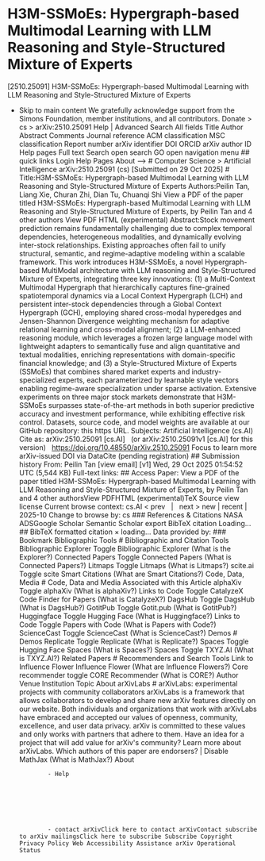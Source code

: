 # H3M-SSMoEs: Hypergraph-based Multimodal Learning with LLM Reasoning and Style-Structured Mixture of Experts

[2510.25091] H3M-SSMoEs: Hypergraph-based Multimodal Learning with LLM Reasoning and Style-Structured Mixture of Experts
  
  - Skip to main content We gratefully acknowledge support from the Simons Foundation, member institutions, and all contributors. Donate &gt; cs &gt; arXiv:2510.25091 Help | Advanced Search All fields Title Author Abstract Comments Journal reference ACM classification MSC classification Report number arXiv identifier DOI ORCID arXiv author ID Help pages Full text Search open search GO open navigation menu ## quick links Login Help Pages About --> # Computer Science > Artificial Intelligence arXiv:2510.25091 (cs) [Submitted on 29 Oct 2025] # Title:H3M-SSMoEs: Hypergraph-based Multimodal Learning with LLM Reasoning and Style-Structured Mixture of Experts Authors:Peilin Tan, Liang Xie, Churan Zhi, Dian Tu, Chuanqi Shi View a PDF of the paper titled H3M-SSMoEs: Hypergraph-based Multimodal Learning with LLM Reasoning and Style-Structured Mixture of Experts, by Peilin Tan and 4 other authors View PDF HTML (experimental) Abstract:Stock movement prediction remains fundamentally challenging due to complex temporal dependencies, heterogeneous modalities, and dynamically evolving inter-stock relationships. Existing approaches often fail to unify structural, semantic, and regime-adaptive modeling within a scalable framework. This work introduces H3M-SSMoEs, a novel Hypergraph-based MultiModal architecture with LLM reasoning and Style-Structured Mixture of Experts, integrating three key innovations: (1) a Multi-Context Multimodal Hypergraph that hierarchically captures fine-grained spatiotemporal dynamics via a Local Context Hypergraph (LCH) and persistent inter-stock dependencies through a Global Context Hypergraph (GCH), employing shared cross-modal hyperedges and Jensen-Shannon Divergence weighting mechanism for adaptive relational learning and cross-modal alignment; (2) a LLM-enhanced reasoning module, which leverages a frozen large language model with lightweight adapters to semantically fuse and align quantitative and textual modalities, enriching representations with domain-specific financial knowledge; and (3) a Style-Structured Mixture of Experts (SSMoEs) that combines shared market experts and industry-specialized experts, each parameterized by learnable style vectors enabling regime-aware specialization under sparse activation. Extensive experiments on three major stock markets demonstrate that H3M-SSMoEs surpasses state-of-the-art methods in both superior predictive accuracy and investment performance, while exhibiting effective risk control. Datasets, source code, and model weights are available at our GitHub repository: this https URL. Subjects: Artificial Intelligence (cs.AI) Cite as: arXiv:2510.25091 [cs.AI] &nbsp; (or arXiv:2510.25091v1 [cs.AI] for this version) &nbsp; https://doi.org/10.48550/arXiv.2510.25091 Focus to learn more arXiv-issued DOI via DataCite (pending registration) ## Submission history From: Peilin Tan [view email] [v1] Wed, 29 Oct 2025 01:54:52 UTC (5,544 KB) Full-text links: ## Access Paper: View a PDF of the paper titled H3M-SSMoEs: Hypergraph-based Multimodal Learning with LLM Reasoning and Style-Structured Mixture of Experts, by Peilin Tan and 4 other authorsView PDFHTML (experimental)TeX Source view license Current browse context: cs.AI &lt;&nbsp;prev &nbsp; | &nbsp; next&nbsp;&gt; new | recent | 2025-10 Change to browse by: cs ### References &amp; Citations NASA ADSGoogle Scholar Semantic Scholar export BibTeX citation Loading... ## BibTeX formatted citation &times; loading... Data provided by: ### Bookmark Bibliographic Tools # Bibliographic and Citation Tools Bibliographic Explorer Toggle Bibliographic Explorer (What is the Explorer?) Connected Papers Toggle Connected Papers (What is Connected Papers?) Litmaps Toggle Litmaps (What is Litmaps?) scite.ai Toggle scite Smart Citations (What are Smart Citations?) Code, Data, Media # Code, Data and Media Associated with this Article alphaXiv Toggle alphaXiv (What is alphaXiv?) Links to Code Toggle CatalyzeX Code Finder for Papers (What is CatalyzeX?) DagsHub Toggle DagsHub (What is DagsHub?) GotitPub Toggle Gotit.pub (What is GotitPub?) Huggingface Toggle Hugging Face (What is Huggingface?) Links to Code Toggle Papers with Code (What is Papers with Code?) ScienceCast Toggle ScienceCast (What is ScienceCast?) Demos # Demos Replicate Toggle Replicate (What is Replicate?) Spaces Toggle Hugging Face Spaces (What is Spaces?) Spaces Toggle TXYZ.AI (What is TXYZ.AI?) Related Papers # Recommenders and Search Tools Link to Influence Flower Influence Flower (What are Influence Flowers?) Core recommender toggle CORE Recommender (What is CORE?) Author Venue Institution Topic About arXivLabs # arXivLabs: experimental projects with community collaborators arXivLabs is a framework that allows collaborators to develop and share new arXiv features directly on our website. Both individuals and organizations that work with arXivLabs have embraced and accepted our values of openness, community, excellence, and user data privacy. arXiv is committed to these values and only works with partners that adhere to them. Have an idea for a project that will add value for arXiv's community? Learn more about arXivLabs. Which authors of this paper are endorsers? | Disable MathJax (What is MathJax?) About

                - Help

              

            
            
              

                - contact arXivClick here to contact arXivContact subscribe to arXiv mailingsClick here to subscribe Subscribe Copyright Privacy Policy Web Accessibility Assistance arXiv Operational Status